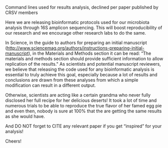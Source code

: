 Command lines used for results analysis, declined per paper published by CRSV members

Here we are releasing bioinformatic protocols used for our microbiota analysis through 16S amplicon sequencing. This will boost reproducibility of our research and we encourage other research labs to do the same. 

In Science, in the guide to authors for preparing an initial manuscript (http://www.sciencemag.org/authors/instructions-preparing-initial-manuscript), in the Materials and Methods section it can be read: “The materials and methods section should provide sufficient information to allow replication of the results." As scientists and potential manuscript reviewers, we believe that releasing the code used for any bioinformatic analysis is essential to truly achieve this goal, especially because a lot of results and conclusions are drawn from these analyses from which a simple modification can result in a different output.

Otherwise, scientists are acting like a certain grandma who never fully disclosed her full recipe for her delicious deserts! It took a lot of time and numerous trials to be able to reproduce the true flavor of her famed egg pie and even then, nobody is sure at 100% that the are getting the same results as she would have. 

And DO NOT forget to CITE any relevant paper if you get “inspired” for your analysis!

Cheers!

